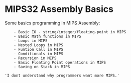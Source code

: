 # MIPS32 Assembly Basics

Some basics programming in MIPS Assembly:

        - Basic IO - string/integer/floating-point in MIPS
        - Basic Math functions in MIPS
        - Loops in MIPS
        - Nested Loops in MIPS
        - Funtion Call in MIPS
        - Conditionals in MIPS
        - Recursion in MIPS
        - Basic Floating Point operations in MIPS
        - Saving on Stack in MIPS


`'I dont understand why programmers want more MIPS.'`